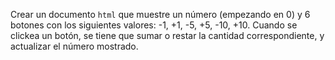 Crear un documento `html` que muestre un número (empezando en 0) y 6 botones con los siguientes valores: -1, +1, -5, +5, -10, +10. Cuando se clickea un botón, se tiene que sumar o restar la cantidad correspondiente, y actualizar el número mostrado.
